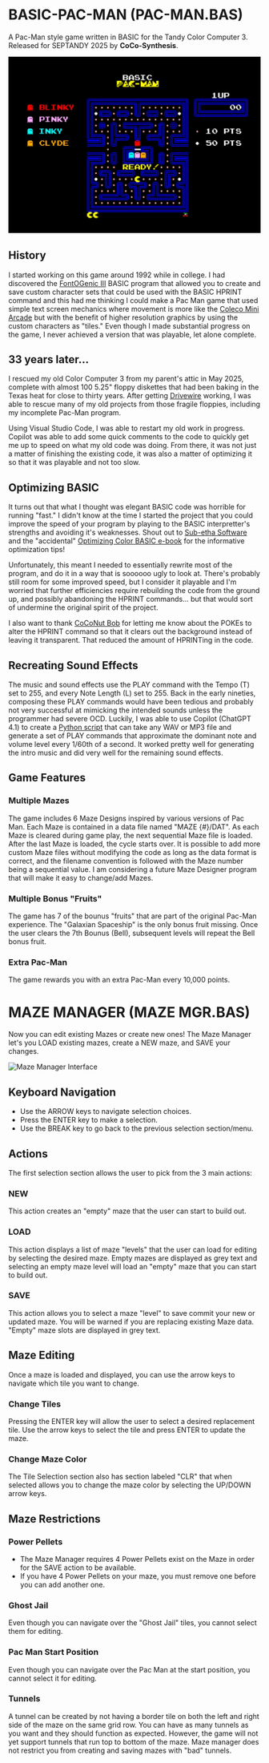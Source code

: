 # BASIC-PAC-MAN (PAC-MAN.BAS)

A Pac-Man style game written in BASIC for the Tandy Color Computer 3.
Released for SEPTANDY 2025 by **CoCo-Synthesis**.

![Pac-Man Start Screen](Ready%20Screenshot.jpg)

## History

I started working on this game around 1992 while in college.  I had discovered the [FontOGenic III](https://colorcomputerarchive.com/repo/Disks/Applications/Fontogenic%203%20%28Todd%20Knudsen%29%20%28Coco%203%29.zip) BASIC program that allowed you to create and save custom character sets that could be used with the BASIC HPRINT command and this had me thinking I could make a Pac Man game that used simple text screen mechanics where movement is more like the [Coleco Mini Arcade](https://itizso.itch.io/coleco-pacman) but with the benefit of higher resolution graphics by using the custom characters as "tiles." Even though I made substantial progress on the game, I never achieved a version that was playable, let alone complete.

## 33 years later...

I rescued my old Color Computer 3 from my parent's attic in May 2025, complete with almost 100 5.25" floppy diskettes that had been baking in the Texas heat for close to thirty years.  After getting [Drivewire](https://www.cocopedia.com/wiki/index.php/Getting_Started_with_DriveWire) working, I was able to rescue many of my old projects from those fragile floppies, including my incomplete Pac-Man program.

Using Visual Studio Code, I was able to restart my old work in progress.  Copilot was able to add some quick comments to the code to quickly get me up to speed on what my old code was doing.  From there, it was not just a matter of finishing the existing code, it was also a matter of optimizing it so that it was playable and not too slow.

## Optimizing BASIC

It turns out that what I thought was elegant BASIC code was horrible for running "fast."  I didn't know at the time I started the project that you could improve the speed of your program by playing to the BASIC interpretter's strengths and avoiding it's weaknesses.  Shout out to [Sub-etha Software](https://subethasoftware.com/) and the "accidental" [Optimizing Color BASIC e-book](https://colorcomputerarchive.com/repo/Documents/Books/Optimizing%20Color%20BASIC%20(Allen%20C.%20Huffman).pdf) for the informative optimization tips!

Unfortunately, this meant I needed to essentially rewrite most of the program, and do it in a way that is soooooo ugly to look at.  There's probably still room for some improved speed, but I consider it playable and I'm worried that further efficiencies require rebuilding the code from the ground up, and possibly abandoning the HPRINT commands... but that would sort of undermine the original spirit of the project. 

I also want to thank [CoCoNut Bob](https://www.youtube.com/@CoCoNutBob) for letting me know about the POKEs to alter the HPRINT command so that it clears out the background instead of leaving it transparent.  That reduced the amount of HPRINTing in the code.

## Recreating Sound Effects

The music and sound effects use the PLAY command with the Tempo (T) set to 255, and every Note Length (L) set to 255.  Back in the early nineties, composing these PLAY commands would have been tedious and probably not very successful at mimicking the intended sounds unless the programmer had severe OCD.  Luckily, I was able to use Copilot (ChatGPT 4.1) to create a [Python script](ConvertWav2Play.py) that can take any WAV or MP3 file and generate a set of PLAY commands that approximate the dominant note and volume level every 1/60th of a second.  It worked pretty well for generating the intro music and did very well for the remaining sound effects.

## Game Features

### Multiple Mazes
The game includes 6 Maze Designs inspired by various versions of Pac Man.  Each Maze is contained in a data file named "MAZE {#}/DAT".  As each Maze is cleared during game play, the next sequential Maze file is loaded.  After the last Maze is loaded, the cycle starts over.  It is possible to add more custom Maze files without modifying the code as long as the data format is correct, and the filename convention is followed with the Maze number being a sequential value.  I am considering a future Maze Designer program that will make it easy to change/add Mazes.

### Multiple Bonus "Fruits"
The game has 7 of the bounus "fruits" that are part of the original Pac-Man experience.  The "Galaxian Spaceship" is the only bonus fruit missing.  Once the user clears the 7th Bounus (Bell), subsequent levels will repeat the Bell bonus fruit.

### Extra Pac-Man
The game rewards you with an extra Pac-Man every 10,000 points.

# MAZE MANAGER (MAZE MGR.BAS)

Now you can edit existing Mazes or create new ones!  The Maze Manager let's you LOAD existing mazes, create a NEW maze, and SAVE your changes.

![Maze Manager Interface](Maze%20Manager%20Interface.jpg)

## Keyboard Navigation
- Use the ARROW keys to navigate selection choices.
- Press the ENTER key to make a selection.
- Use the BREAK key to go back to the previous selection section/menu.
## Actions
The first selection section allows the user to pick from the 3 main actions:
### NEW
This action creates an "empty" maze that the user can start to build out.
### LOAD
This action displays a list of maze "levels" that the user can load for editing by selecting the desired maze. Empty mazes are displayed as grey text and selecting an empty maze level will load an "empty" maze that you can start to build out.
### SAVE
This action allows you to select a maze "level" to save commit your new or updated maze.  You will be warned if you are replacing existing Maze data.  "Empty" maze slots are displayed in grey text.
## Maze Editing
Once a maze is loaded and displayed, you can use the arrow keys to navigate which tile you want to change.
### Change Tiles
Pressing the ENTER key will allow the user to select a desired replacement tile.  Use the arrow keys to select the tile and press ENTER to update the maze.
### Change Maze Color
The Tile Selection section also has section labeled "CLR" that when selected allows you to change the maze color by selecting the UP/DOWN arrow keys.
## Maze Restrictions
### Power Pellets
- The Maze Manager requires 4 Power Pellets exist on the Maze in order for the SAVE action to be available.
- If you have 4 Power Pellets on your maze, you must remove one before you can add another one.
### Ghost Jail
Even though you can navigate over the "Ghost Jail" tiles, you cannot select them for editing.
### Pac Man Start Position
Even though you can navigate over the Pac Man at the start position, you cannot select it for editing.
### Tunnels
A tunnel can be created by not having a border tile on both the left and right side of the maze on the same grid row.  You can have as many tunnels as you want and they should function as expected.  However, the game will not yet support tunnels that run top to bottom of the maze.  Maze manager does not restrict you from creating and saving mazes with "bad" tunnels.


